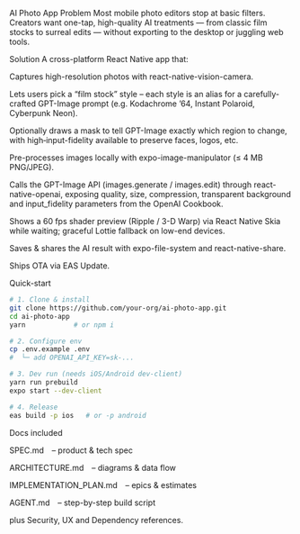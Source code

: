 AI Photo App
Problem
Most mobile photo editors stop at basic filters. Creators want one-tap, high-quality AI treatments — from classic film stocks to surreal edits — without exporting to the desktop or juggling web tools.

Solution
A cross-platform React Native app that:

Captures high-resolution photos with react-native-vision-camera.

Lets users pick a “film stock” style – each style is an alias for a carefully-crafted GPT-Image prompt (e.g. Kodachrome ’64, Instant Polaroid, Cyberpunk Neon).

Optionally draws a mask to tell GPT-Image exactly which region to change, with high‐input-fidelity available to preserve faces, logos, etc.

Pre-processes images locally with expo-image-manipulator (≤ 4 MB PNG/JPEG).

Calls the GPT-Image API (images.generate / images.edit) through react-native-openai, exposing quality, size, compression, transparent background and input_fidelity parameters from the OpenAI Cookbook.

Shows a 60 fps shader preview (Ripple / 3-D Warp) via React Native Skia while waiting; graceful Lottie fallback on low-end devices.

Saves & shares the AI result with expo-file-system and react-native-share.

Ships OTA via EAS Update.

Quick-start

```bash
# 1. Clone & install
git clone https://github.com/your-org/ai-photo-app.git
cd ai-photo-app
yarn            # or npm i

# 2. Configure env
cp .env.example .env
#  └─ add OPENAI_API_KEY=sk-...

# 3. Dev run (needs iOS/Android dev-client)
yarn run prebuild
expo start --dev-client

# 4. Release
eas build -p ios   # or -p android
```

Docs included

SPEC.md – product & tech spec

ARCHITECTURE.md – diagrams & data flow

IMPLEMENTATION_PLAN.md – epics & estimates

AGENT.md – step-by-step build script

plus Security, UX and Dependency references. 